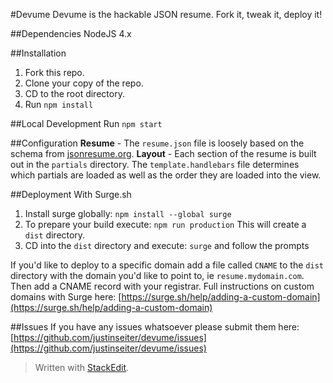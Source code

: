 #Devume
Devume is the hackable JSON resume. Fork it, tweak it, deploy it!

##Dependencies
NodeJS 4.x

##Installation
 1. Fork this repo.
 2. Clone your copy of the repo.
 3. CD to the root directory.
 4. Run `npm install`

##Local Development
Run `npm start`

##Configuration
**Resume** - The `resume.json` file is loosely based on the schema from [jsonresume.org](http://jsonresume.org).
**Layout** - Each section of the resume is built out in the `partials` directory. The `template.handlebars` file determines which partials are loaded as well as the order they are loaded into the view.

##Deployment With Surge.sh

 1. Install surge globally: `npm install --global surge`
 2. To prepare your build execute: `npm run production` This will create a `dist` directory.
 3. CD into the `dist` directory and execute: `surge` and follow the prompts

If you'd like to deploy to a specific domain add a file called `CNAME` to the `dist` directory with the domain you'd like to point to, ie `resume.mydomain.com`. Then add a CNAME record with your registrar. Full instructions on custom domains with Surge here: [https://surge.sh/help/adding-a-custom-domain](https://surge.sh/help/adding-a-custom-domain)

##Issues
If you have any issues whatsoever please submit them here: [https://github.com/justinseiter/devume/issues](https://github.com/justinseiter/devume/issues)


> Written with [StackEdit](https://stackedit.io/).